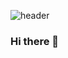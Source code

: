 ![header](https://capsule-render.vercel.app/api?type=waving&color=auto&height=300&section=header&text=Hi!%20I%27m%20Due!&fontSize=90)

### Hi there 👋

<!--
**FhRh/FhRh** is a ✨ _special_ ✨ repository because its `README.md` (this file) appears on your GitHub profile.

Here are some ideas to get you started:

- 🔭 I’m currently working on ...
- 🌱 I’m currently learning ...
- 👯 I’m looking to collaborate on ...
- 🤔 I’m looking for help with ...
- 💬 Ask me about ...
- 📫 How to reach me: ...
- 😄 Pronouns: ...
- ⚡ Fun fact: ...
-->
